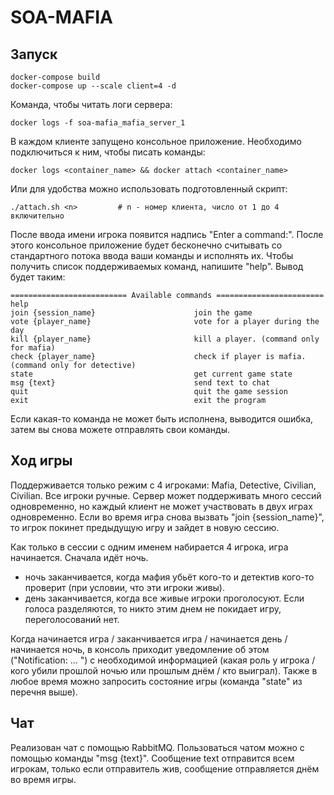 # SOA-MAFIA
## Запуск
```
docker-compose build
docker-compose up --scale client=4 -d
```

Команда, чтобы читать логи  сервера:
```
docker logs -f soa-mafia_mafia_server_1
```

В каждом клиенте запущено консольное приложение. Необходимо подключиться к ним, чтобы писать команды:
```
docker logs <container_name> && docker attach <container_name>
```
Или для удобства можно использовать подготовленный скрипт:
```
./attach.sh <n>         # n - номер клиента, число от 1 до 4 включительно
```

После ввода имени игрока появится надпись "Enter a command:". После этого консольное приложение будет бесконечно считывать со стандартного потока ввода ваши команды и исполнять их. Чтобы получить список поддерживаемых команд, напишите "help". Вывод будет таким:
```
========================== Available commands ========================
help
join {session_name}                      join the game
vote {player_name}                       vote for a player during the day
kill {player_name}                       kill a player. (command only for mafia)
check {player_name}                      check if player is mafia. (command only for detective)
state                                    get current game state
msg {text}                               send text to chat
quit                                     quit the game session
exit                                     exit the program
```
Если какая-то команда не может быть исполнена, выводится ошибка, затем вы снова можете отправлять свои команды.

## Ход игры
Поддерживается только режим с 4 игроками: Mafia, Detective, Civilian, Civilian. Все игроки ручные. Сервер может поддерживать много сессий одновременно, но каждый клиент не может участвовать в двух играх одновременно. Если во время игра снова вызвать "join {session_name}", то игрок покинет предыдущую игру и зайдет в новую сессию.

Как только в сессии с одним именем набирается 4 игрока, игра начинается. Сначала идёт ночь.
- ночь заканчивается, когда мафия убьёт кого-то и детектив кого-то проверит (при условии, что эти игроки живы).
- день заканчивается, когда все живые игроки проголосуют. Если голоса разделяются, то никто этим днем не покидает игру, переголосований нет.

Когда начинается игра / заканчивается игра / начинается день / начинается ночь, в консоль приходит уведомление об этом ("Notification: ... ") с необходимой информацией (какая роль у игрока / кого убили прошлой ночью или прошлым днём / кто выиграл). Также в любое время можно запросить состояние игры (команда "state" из перечня выше).

## Чат
Реализован чат с помощью RabbitMQ. Пользоваться чатом можно с помощью команды "msg {text}". Сообщение text отправится всем игрокам, только если отправитель жив, сообщение отправляется днём во время игры.